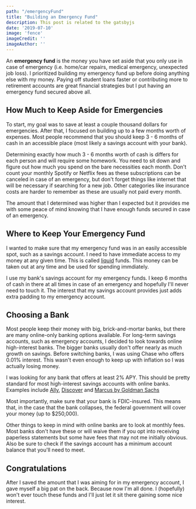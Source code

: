 ```yaml
---
path: "/emergencyFund"
title: "Building an Emergency Fund"
description: This post is related to the gatsbyjs
date: '2019-07-10'
image: 'fence'
imageCredit: ''
imageAuthor: ''
---
```

An **emergency fund** is the money you have set aside that you only use in case of emergency (i.e. home/car repairs, medical emergency, unexpected job loss). I prioritized building my emergency fund up before doing anything else with my money. Paying off student loans faster or contributing more to retirement accounts are great financial strategies but I put having an emergency fund secured above all.

## How Much to Keep Aside for Emergencies

To start, my goal was to save at least a couple thousand dollars for emergencies. After that, I focused on building up to a few months worth of expenses. Most people recommend that you should keep 3 - 6 months of cash in an accessible place (most likely a savings account with your bank).

Determining exactly how much 3 - 6 months worth of cash is differs for each person and will require some homework. You need to sit down and figure out how much you spend on the bare necessities each month. Don't count your monthly Spotify or Netflix fees as these subscriptions can be canceled in case of an emergency, but don't forget things like internet that will be necessary if searching for a new job. Other categories like insurance costs are harder to remember as these are usually not paid every month.

The amount that I determined was higher than I expected but it provides me with some peace of mind knowing that I have enough funds secured in case of an emergency.

## Where to Keep Your Emergency Fund

I wanted to make sure that my emergency fund was in an easily accessible spot, such as a savings account. I need to have immediate access to my money at any given time. This is called [liquid](https://www.investopedia.com/terms/l/liquidity.asp) funds. This money can be taken out at any time and be used for spending immdiately.

I use my bank's savings account for my emergency funds. I keep 6 months of cash in there at all times in case of an emergency and hopefully I'll never need to touch it. The interest that my savings account provides just adds extra padding to my emergency account.

## Choosing a Bank

Most people keep their money with big, brick-and-mortar banks, but there are many online-only banking options available. For long-term savings accounts, such as emergency accounts, I decided to look towards online high-interest banks. The bigger banks usually don't offer nearly as much growth on savings. Before switching banks, I was using Chase who offers 0.01% interest. This wasn't even enough to keep up with inflation so I was actually losing money.

I was looking for any bank that offers at least 2% APY. This should be pretty standard for most high-interest savings accounts with online banks. Examples include [Ally](https://www.ally.com/), [Discover](https://www.discover.com/online-banking/savings-account/) and [Marcus by Goldman Sachs](https://www.marcus.com/us/en)

Most importantly, make sure that your bank is FDIC-insured. This means that, in the case that the bank collapses, the federal government will cover your money (up to $250,000).

Other things to keep in mind with online banks are to look at monthly fees. Most banks don't have these or will waive them if you opt into receiving paperless statements but some have fees that may not me initially obvious. Also be sure to check if the savings account has a minimum account balance that you'll need to meet.

## Congratulations

After I saved the amount that I was aiming for in my emergency account, I gave myself a big pat on the back. Because now I'm all done. I (hopefully) won't ever touch these funds and I'll just let it sit there gaining some nice interest.
